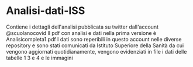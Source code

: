 # Analisi-dati-ISS
Contiene i dettagli dell'analisi pubblicata su twitter dall'account @scuolanocovid
Il pdf con analisi e dati nella prima versione è Analisicompleta1.pdf
I dati sono reperibili in questo account nelle diverse repository e sono stati comunicati da Istituto Superiore della Sanità
da cui vengono aggiornati quotidianamente, vengono evidenziati in file i dati delle tabelle 1 3 e 4 e le immagini
